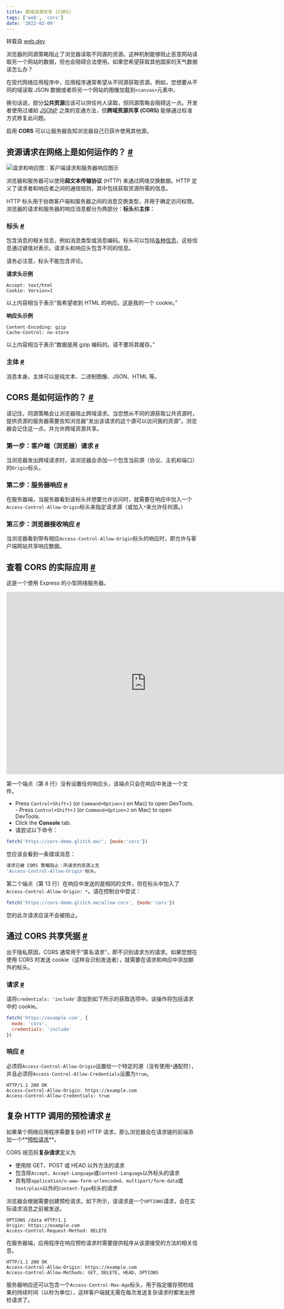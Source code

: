 ```yaml
---
title: 跨域资源共享 (CORS)
tags: ['web', 'cors']
date: '2022-02-09'
---
```


转载自 [web.dev](https://web.dev/cross-origin-resource-sharing/?utm_source=devtools)

浏览器的同源策略阻止了浏览器读取不同源的资源。这种机制能够阻止恶意网站读取另一个网站的数据，但也会阻碍合法使用。如果您希望获取其他国家的天气数据该怎么办？

在现代网络应用程序中，应用程序通常希望从不同源获取资源。例如，您想要从不同的域读取 JSON 数据或者将另一个网站的图像加载到`<canvas>`元素中。

换句话说，部分**公共资源**应该可以供任何人读取，但同源策略会阻碍这一点。开发者使用过诸如 [JSONP](https://stackoverflow.com/questions/2067472/what-is-jsonp-all-about) 之类的变通方法，但**跨域资源共享 (CORS)** 能够通过标准方式修复此问题。

启用 **CORS** 可以让服务器告知浏览器自己已获许使用其他源。

## 资源请求在网络上是如何运作的？ [#](https://web.dev/cross-origin-resource-sharing/?utm_source=devtools#)

![请求和响应](https://web-dev.imgix.net/image/tcFciHGuF3MxnTr1y5ue01OGLBn2/8J6A0Bk5YXdvyoj8HVzs.png?auto=format)图：客户端请求和服务器响应图示

浏览器和服务器可以使用**超文本传输协议** (HTTP) 来通过网络交换数据。HTTP 定义了请求者和响应者之间的通信规则，其中包括获取资源所需的信息。

HTTP 标头用于协商客户端和服务器之间的消息交换类型，并用于确定访问权限。浏览器的请求和服务器的响应消息都分为两部分：**标头**和**主体**：

### 标头 [#](https://web.dev/cross-origin-resource-sharing/?utm_source=devtools#-2)

包含消息的相关信息，例如消息类型或消息编码。标头可以包括[各种信息](https://en.wikipedia.org/wiki/List_of_HTTP_header_fields)，这些信息通过键值对表示。请求头和响应头包含不同的信息。

请务必注意，标头不能包含评论。

**请求头示例**

```text
Accept: text/html
Cookie: Version=1
```

以上内容相当于表示“我希望收到 HTML 的响应。这是我的一个 cookie。”

**响应头示例**

```text
Content-Encoding: gzip
Cache-Control: no-store
```

以上内容相当于表示“数据是用 gzip 编码的。请不要将其缓存。”

### 主体 [#](https://web.dev/cross-origin-resource-sharing/?utm_source=devtools#-3)

消息本身。主体可以是纯文本、二进制图像、JSON、HTML 等。

## CORS 是如何运作的？ [#](https://web.dev/cross-origin-resource-sharing/?utm_source=devtools#cors)

请记住，同源策略会让浏览器阻止跨域请求。当您想从不同的源获取公共资源时，提供资源的服务器需要告知浏览器“发出该请求的这个源可以访问我的资源”。浏览器会记住这一点，并允许跨域资源共享。

### 第一步：客户端（浏览器）请求 [#](https://web.dev/cross-origin-resource-sharing/?utm_source=devtools#-4)

当浏览器发出跨域请求时，该浏览器会添加一个包含当前源（协议、主机和端口）的`Origin`标头。

### 第二步：服务器响应 [#](https://web.dev/cross-origin-resource-sharing/?utm_source=devtools#-5)

在服务器端，当服务器看到该标头并想要允许访问时，就需要在响应中加入一个`Access-Control-Allow-Origin`标头来指定请求源（或加入`*`来允许任何源。）

### 第三步：浏览器接收响应 [#](https://web.dev/cross-origin-resource-sharing/?utm_source=devtools#-6)

当浏览器看到带有相应`Access-Control-Allow-Origin`标头的响应时，即允许与客户端网站共享响应数据。

## 查看 CORS 的实际应用 [#](https://web.dev/cross-origin-resource-sharing/?utm_source=devtools#cors-2)

这是一个使用 Express 的小型网络服务器。

<iframe allow="camera; clipboard-read; clipboard-write; encrypted-media; geolocation; microphone; midi" loading="lazy" src="https://glitch.com/embed/#!/embed/cors-demo?attributionHidden=true&amp;sidebarCollapsed=true&amp;path=server.js&amp;previewSize=100" title="cors-demo on Glitch" style="box-sizing: border-box; border: 0px; height: 480px; width: 736px;"></iframe>

第一个端点（第 8 行）没有设置任何响应头，该端点只会在响应中发送一个文件。

+ Press `Control+Shift+J` (or `Command+Option+J` on Mac) to open DevTools. - Press `Control+Shift+J` (or `Command+Option+J` on Mac) to open DevTools.
+ Click the **Console** tab.
+ 请尝试以下命令：

```js
fetch('https://cors-demo.glitch.me/', {mode:'cors'})
```

您应该会看到一条错误消息：

```bash
请求已被 CORS 策略阻止：所请求的资源上无
'Access-Control-Allow-Origin'标头。
```

第二个端点（第 13 行）在响应中发送的是相同的文件，但在标头中加入了`Access-Control-Allow-Origin: *`。请在控制台中尝试：

```js
fetch('https://cors-demo.glitch.me/allow-cors', {mode:'cors'})
```

您的此次请求应该不会被阻止。

## 通过 CORS 共享凭据 [#](https://web.dev/cross-origin-resource-sharing/?utm_source=devtools#cors-3)

出于隐私原因，CORS 通常用于“匿名请求”，即不识别请求方的请求。如果您想在使用 CORS 时发送 cookie（这样会识别发送者），就需要在请求和响应中添加额外的标头。

### 请求 [#](https://web.dev/cross-origin-resource-sharing/?utm_source=devtools#-7)

请将`credentials: 'include'`添加到如下所示的获取选项中。该操作将包括请求中的 cookie。

```js
fetch('https://example.com', {
  mode: 'cors',
  credentials: 'include'
})
```

### 响应 [#](https://web.dev/cross-origin-resource-sharing/?utm_source=devtools#-8)

必须将`Access-Control-Allow-Origin`设置给一个特定的源（没有使用`*`通配符），并且必须将`Access-Control-Allow-Credentials`设置为`true`。

```text
HTTP/1.1 200 OK
Access-Control-Allow-Origin: https://example.com
Access-Control-Allow-Credentials: true
```

## 复杂 HTTP 调用的预检请求 [#](https://web.dev/cross-origin-resource-sharing/?utm_source=devtools#http)

如果某个网络应用程序需要复杂的 HTTP 请求，那么浏览器会在请求链的前端添加一个**[预检请求](https://developer.mozilla.org/docs/Web/HTTP/CORS#preflighted_requests)**。

CORS 规范将**复杂请求**定义为

+ 使用除 GET、POST 或 HEAD 以外方法的请求
+ 包含除`Accept`、`Accept-Language`或`Content-Language`以外标头的请求
+ 具有除`application/x-www-form-urlencoded`、`multipart/form-data`或`text/plain`以外的`Content-Type`标头的请求

浏览器会根据需要创建预检请求。如下所示，该请求是一个`OPTIONS`请求，会在实际请求消息之前被发送。

```text
OPTIONS /data HTTP/1.1
Origin: https://example.com
Access-Control-Request-Method: DELETE
```

在服务器端，应用程序在响应预检请求时需要提供程序从该源接受的方法的相关信息。

```text
HTTP/1.1 200 OK
Access-Control-Allow-Origin: https://example.com
Access-Control-Allow-Methods: GET, DELETE, HEAD, OPTIONS
```

服务器响应还可以包含一个`Access-Control-Max-Age`标头，用于指定缓存预检结果的持续时间（以秒为单位），这样客户端就无需在每次发送复杂请求时都发出预检请求了。
